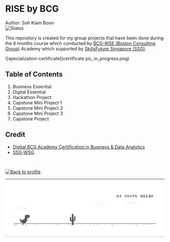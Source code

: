# RISE by BCG

Author: Soh Kiam Boon<br>
![Status](https://img.shields.io/badge/Status:-In%20progress-tomato?style=plastic)

This repository is created for my group projects that have been done during the 6 months course which conducted by [BCG-RISE (Boston Consulting Group)](https://rise.bcg.com/) Academy which supported by [SkillsFuture Singapore (SSG)](https://www.ssg-wsg.gov.sg/).

![specialization-certificate](certificate pic_in_progress.png)


## Table of Contents

1. Business Essential
2. Digital Essential
3. Hackathon Project
4. Capstone Mini Project 1
5. Capstone Mini Project 2
6. Capstone Mini Project 3
7. Capstone Project


## Credit
* [Digital BCG Academy Certification in Business & Data Analytics](https://rise.bcg.com/business-data-analytics/)
* [SSG-WSG](https://www.ssg-wsg.gov.sg/news-and-announcements/boston-consulting-group-partners-skillsfuture-singapore-to-bring-its-digital-transformation-expertise-to-maximise-employability-for-over-1-000-mid-career-job-seekers.html)

<br>

[![Back to profile](https://img.shields.io/badge/Back%20to-Kiam%20Boon's%20Profile-darkorange?style=flat-square)](https://github.com/kiamboon/Profile)

---
![Dino](https://raw.githubusercontent.com/wangningkai/wangningkai/master/assets/dino.gif)

